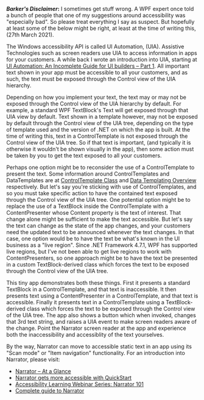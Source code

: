 **_Barker's Disclaimer_:** I sometimes get stuff wrong. A WPF expert once told a bunch of people that one of my suggestions around accessibility was "especially bad". So please treat everything I say as suspect. But hopefully at least some of the below might be right, at least at the time of writing this, (27th March 2021).

The Windows accessibility API is called UI Automation, (UIA). Assistive Technologies such as screen readers use UIA to access information in apps for your customers. A while back I wrote an introduction into UIA, starting at [UI Automation: An Incomplete Guide for UI builders – Part 1](https://www.linkedin.com/pulse/ui-automation-incomplete-guide-builders-part-1-guy-barker). All important text shown in your app must be accessible to all your customers, and as such, the text must be exposed through the Control view of the UIA hierarchy.

Depending on how you implement your text, the text may or may not be exposed through the Control view of the UIA hierarchy by default. For example, a standard WPF TextBlock's Text will get exposed through that UIA view by default. Text shown in a template however, may not be exposed by default through the Control view of the UIA tree, depending on the type of template used and the version of .NET on which the app is built. At the time of writing this, text in a ControlTemplate is not exposed through the Control view of the UIA tree. So if that text is important, (and typically it is otherwise it wouldn't be shown visually in the app), then some action must be taken by you to get the text exposed to all your customers.

Perhaps one option might be to reconsider the use of a ControlTemplate to present the text. Some information around ControlTemplates and DataTemplates are at [ControlTemplate Class](https://docs.microsoft.com/dotnet/api/system.windows.controls.controltemplate) and [Data Templating Overview](https://docs.microsoft.com/dotnet/desktop/wpf/data/data-templating-overview) respectively. But let's say you're sticking with use of ControlTemplates, and so you must take specific action to have the contained text exposed through the Control view of the UIA tree. One potential option might be to replace the use of a TextBlock inside the ControlTemplate with a ContentPresenter whose Content property is the text of interest. That change alone might be sufficient to make the text accessible. But let's say the text can change as the state of the app changes, and your customers need the updated text to be announced whenever the text changes. In that case, one option would be to have the text be what's known in the UI business as a "live region". Since .NET Framework 4.7.1, WPF has supported live regions, but I've not been able to get live regions to work with ContentPresenters, so one approach might be to have the text be presented in a custom TextBlock-derived class which forces the text to be exposed through the Control view of the UIA tree.

This tiny app demonstrates both these things. First it presents a standard TextBlock in a ControlTemplate, and that text is inaccessible. It then presents text using a ContentPresenter in a ControlTemplate, and that text is accessible. Finally it presents text in a ControlTemplate using a TextBlock-derived class which forces the text to be exposed through the Control view of the UIA tree. The app also shows a button which when invoked, changes that 3rd text string, and raises a UIA event to make screen readers aware of the change. Point the Narrator screen reader at the app and experience both the inaccessibility and accessiblity of the text yourselves.

By the way, Narrator can move to accessible static text in an app using its "Scan mode" or "Item navigation" functionality. For an introduction into Narrator, please visit:

* [Narrator – At a Glance](https://youtu.be/c0yDNQYRzRY)
* [Narrator gets more accessible with QuickStart](https://www.youtube.com/watch?v=FVj0cfn2ugg)
* [Accessibility Learning Webinar Series: Narrator 101]( https://www.youtube.com/watch?v=Uhya4f2miJ0)
* [Complete guide to Narrator](https://support.microsoft.com/en-us/help/22798/windows-10-complete-guide-to-narrator)
